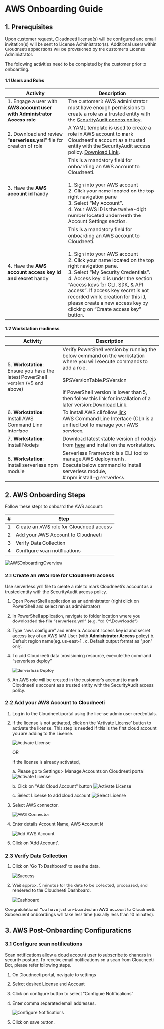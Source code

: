 # AWS Onboarding Guide

## 1. Prerequisites
Upon customer request, Cloudneeti license(s) will be configured and email invitation(s) will be sent to License Administrator(s). Additional users within Cloudneeti applications will be provisioned by the customer’s License Administrator.

The following activities need to be completed by the customer prior to onboarding.

#### 1.1	Users and Roles


| Activity                                 | Description                              |
|------------------------------------------|------------------------------------------|
| 1. Engage a user with **AWS account user with Administrator Access role** | The customer’s AWS administrator must have enough permissions to create a role as a trusted entity with the [SecurityAudit access policy](https://docs.aws.amazon.com/IAM/latest/UserGuide/access_policies_job-functions.html#jf_security-auditor). |
| 2. Download and review “**serverless.yml**” file for creation of role | A YAML template is used to create a role in AWS account to mark Cloudneeti's account as a trusted entity with the SecurityAudit access policy. <a href="https://raw.githubusercontent.com/Cloudneeti/docs_cloudneeti/master/scripts/serverless.yml" download>Download Link</a>. |
| 3. Have the **AWS account id** handy         | This is a mandatory field for onboarding an AWS account to Cloudneeti. <br><br>1. Sign into your AWS account<br>2. Click your name located on the top right navigation pane<br>3. Select “My Account”. <br>4. Your AWS ID is the twelve-digit number located underneath the Account Settings section. |
| 4. Have the **AWS account access key id and secret** handy | This is a mandatory field for onboarding an AWS account to Cloudneeti.<br><br>1. Sign into your AWS account<br>2. Click your name located on the top right navigation pane.<br>3. Select “My Security Credentials”. <br>4. Access key id is under the section “Access keys for CLI, SDK, & API access”. If access key secret is not recorded while creation for this id, please create a new access key by clicking on “Create access key” button. |

#### 1.2	Workstation readiness

| Activity                                 | Description                              |
|------------------------------------------|------------------------------------------|
| 5. **Workstation**: Ensure you have the latest PowerShell version (v5 and above)  | Verify PowerShell version by running the below command on the workstation where you will execute commands to add a role. <br><br>$PSVersionTable.PSVersion   <br><br>If PowerShell version is lower than 5, then follow this link for installation of a later version:<a href="https://docs.microsoft.com/en-us/powershell/scripting/install/installing-windows-powershell?view=powershell-6" download>Download Link</a>. |
| 6. **Workstation**: Install AWS Command Line Interface  | To install AWS cli follow [link](https://docs.aws.amazon.com/cli/latest/userguide/install-windows.html)<br>AWS Command Line Interface (CLI) is a unified tool to manage your AWS services. |
| 7. **Workstation**: Install Nodejs           | Download latest stable version of nodejs from [here](https://nodejs.org/en/) and install on the workstation. |
| 8. **Workstation**: Install serverless npm module | Serverless Framework is a CLI tool to manage AWS deployments.<br>Execute below command to install serverless module,<br># npm install –g serverless |


## 2.	AWS Onboarding Steps
Follow these steps to onboard the AWS account:


| # | Step                                     |
|---|------------------------------------------|
| 1 | Create an AWS role for Cloudneeti access |
| 2 | Add your AWS Account to Cloudneeti       |
| 3 | Verify Data Collection                   |
| 4 | Configure scan notifications             |


 ![AWSOnboardingOverview](.././images/amazonWebServiceAccounts/AWSOnboardingOverview.png#thumbnail)

### 2.1	Create an AWS role for Cloudneeti access

Use serverless.yml file to create a role to mark Cloudneeti's account as a trusted entity with the SecurityAudit access policy. 

1.	Open PowerShell application as an administrator (right click on PowerShell and select run as administrator)
2.	In PowerShell application, navigate to folder location where you downloaded the file “serverless.yml” (e.g. “cd C:\Downloads”)
3.	Type “aws configure” and enter 
    a.	Account access key id and secret access key of an AWS IAM User (with **Administrator Access** policy) 
    b.	Default region name(eg. us-east-1). 
    c.	Default output format as "json" only.
4.	To add Cloudneeti data provisioning resource, execute the command “serverless deploy”

    ![Serverless Deploy](.././images/amazonWebServiceAccounts/Serverless_Deploy.png#thumbnail)
5.	An AWS role will be created in the customer's account to mark Cloudneeti's account as a trusted entity with the SecurityAudit access policy. 

### 2.2	Add your AWS Account to Cloudneeti
1.	Log in to the Cloudneeti portal using the license admin user credentials.
2.	If the license is not activated, click on the ‘Activate License’ button to activate the license. This step is needed if this is the first cloud account you are adding to the License.

    ![Activate License](.././images/amazonWebServiceAccounts/4.2_2_Activate_License.png#thumbnail)

    OR

    If the license is already activated, 

    a. Please go to Settings > Manage Accounts on Cloudneeti portal
        ![Activate License](.././images/azureSubscriptions/Manage_Accounts.png#thumbnail)
    
    b. Click on "Add Cloud Account" button
        ![Activate License](.././images/azureSubscriptions/Add_Account.png#thumbnail)

    c. Select License to add cloud account
        ![Select License](.././images/azureSubscriptions/select_license.png#thumbnail)

3.	Select AWS connector. 

    ![AWS Connector](.././images/amazonWebServiceAccounts/Connector_Type.png#thumbnail)

4.	Enter details Account Name, AWS Account Id

    ![Add AWS Account](.././images/amazonWebServiceAccounts/Add_Account.png#thumbnail) 

5.	Click on ‘Add Account’.

### 2.3	Verify Data Collection
1.	Click on ‘Go To Dashboard’ to see the data.

    ![Success](.././images/amazonWebServiceAccounts/Success.png#thumbnail)
2.	Wait approx. 5 minutes for the data to be collected, processed, and rendered to the Cloudneeti Dashboard. 

    ![Dashboard](.././images/amazonWebServiceAccounts/Dashborad.png#thumbnail)

Congratulations! You have just on-boarded an AWS account to Cloudneeti. Subsequent onboardings will take less time (usually less than 10 minutes).

## 3.	AWS Post-Onboarding Configurations
### 3.1	Configure scan notifications
Scan notifications allow a cloud account user to subscribe to changes in security posture. To receive email notifications on a scan from Cloudneeti Bot, please refer following steps.

1.	On Cloudneeti portal, navigate to settings

2.	Select desired License and Account 

3.	Click on configure button to select “Configure Notifications”

4.	Enter comma separated email addresses.
    
    ![Configure Notifications](.././images/amazonWebServiceAccounts/Configure_notifications.png#thumbnail)

5.	Click on save button.
